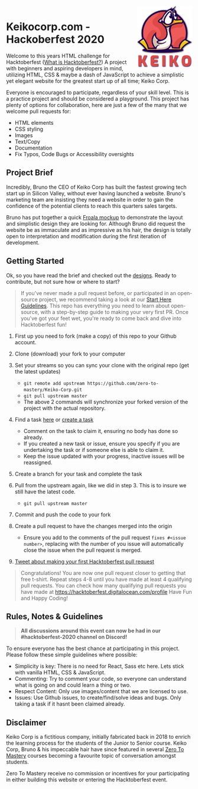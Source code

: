 <img src="assets/images/keiko-logo.png" align="right" width="150px"/>

# Keikocorp.com - Hackoberfest 2020

Welcome to this years HTML challenge for Hacktoberfest ([What is Hacktoberfest?](https://github.com/zero-to-mastery/coding_challenge-31/blob/master/README.md#what-is-hacktoberfest)) A project with beginners and aspiring developers in mind, utilizing HTML, CSS & maybe a dash of JavaScript to achieve a simplistic yet elegant website for the greatest start up of all time; Keiko Corp.

Everyone is encouraged to participate, regardless of your skill level. This is a practice project and should be considered a playground. This project has plenty of options for collaboration, here are just a few of the many that we welcome pull requests for:

-   HTML elements
-   CSS styling
-   Images
-   Text/Copy
-   Documentation
-   Fix Typos, Code Bugs or Accessibility oversights

## Project Brief

Incredibly, Bruno the CEO of Keiko Corp has built the fastest growing tech start up in Silicon Valley, without ever having launched a website. Bruno's marketing team are insisting they need a website in order to gain the confidence of the potential clients to reach this quarters sales targets.

Bruno has put together a quick [Froala mockup](/design-assets/design-mockup.png) to demonstrate the layout and simplistic design they are looking for. Although Bruno did request the website be as immaculate and as impressive as his hair, the design is totally open to interpretation and modification during the first iteration of development.

## Getting Started

Ok, so you have read the brief and checked out the [designs](/design-assets/design-mockup.png). Ready to contribute, but not sure how or where to start?

> If you've never made a pull request before, or participated in an open-source project, we recommend taking a look at our [Start Here Guidelines](https://github.com/zero-to-mastery/start-here-guidelines). This repo has everything you need to learn about open-source, with a step-by-step guide to making your very first PR.
> Once you've got your feet wet, you're ready to come back and dive into Hacktoberfest fun!

1. First up you need to fork (make a copy) of this repo to your Github account.
2. Clone (download) your fork to your computer
3. Set your streams so you can sync your clone with the original repo (get the latest updates)

    - `git remote add upstream https://github.com/zero-to-mastery/Keiko-Corp.git`
    - `git pull upstream master`
    - The above 2 commands will synchronize your forked version of the project with the actual repository.

4. Find a task [here](https://github.com/zero-to-mastery/Keiko-Corp/issues) or [create a task](https://github.com/zero-to-mastery/Keiko-Corp/issues)
    - Comment on the task to claim it, ensuring no body has done so already.
    - If you created a new task or issue, ensure you specify if you are undertaking the task or if someone else is able to claim it.
    - Keep the issue updated with your progress, inactive issues will be reassigned.
5. Create a branch for your task and complete the task
6. Pull from the upstream again, like we did in step 3. This is to insure we still have the latest code.
    - `git pull upstream master`
7. Commit and push the code to your fork
8. Create a pull request to have the changes merged into the origin
    - Ensure you add to the comments of the pull request `fixes #<issue number>`, replacing **<issue number>** with the number of you issue will automatically close the issue when the pull request is merged.
9. [Tweet about making your first Hacktoberfest pull request](https://ctt.ac/6TNVS)

> Congratulations! You are now one pull request closer to getting that free t-shirt. Repeat steps 4-8 until you have made at least 4 qualifying pull requests. You can check how many qualifying pull requests you have made at <https://hacktoberfest.digitalocean.com/profile> Have Fun and Happy Coding!

## Rules, Notes & Guidelines

> **All discussions around this event can now be had in our #hacktoberfest-2020 channel on Discord!**

To ensure everyone has the best chance at participating in this project. Please follow these simple guidelines where possible:

-   Simplicity is key: There is no need for React, Sass etc here. Lets stick with vanilla HTML, CSS & JavaScript.
-   Commenting: Try to comment your code, so everyone can understand what is going on and could learn a thing or two.
-   Respect Content: Only use images/content that we are licensed to use.
-   Issues: Use Github issues, to create/find/solve ideas and bugs. Only taking a task if it hasnt been claimed already.

## Disclaimer

Keiko Corp is a fictitious company, initially fabricated back in 2018 to enrich the learning process for the students of the Junior to Senior course. Keiko Corp, Bruno & his impeccable hair have since featured in several [Zero To Mastery](https://academy.zerotomastery.io/p/academy?utm_source=github&utm_campaign=keiko-corp-hf20) courses becoming a favourite topic of conversation amongst students.

Zero To Mastery receive no commission or incentives for your participating in either building this website or entering the Hacktoberfest event.
